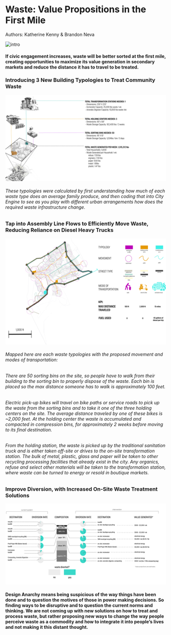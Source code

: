# Waste: Value Propositions in the First Mile
Authors: Katherine Kenny & Brandon Neva

![intro](https://github.com/Unit26Y21/UrbanLab/blob/85f40468547d2284764f3a27cd2a589e111c7310/examples/A_Waste_Areal_View.png) 
#### If civic engagement increases, waste will be better sorted at the first mile, creating opportunities to maximize its value generation in secondary markets and reduce the distance it has to travel to be treated.

### Introducing 3 New Building Typologies to Treat Community Waste
![Axon](https://github.com/Unit26Y21/UrbanLab/blob/85f40468547d2284764f3a27cd2a589e111c7310/examples/B_Waste_Site_Axon.png) 

###### These typologies were calculated by first understanding how much of each waste type does an average family produce, and then coding that into City Engine to see as you play with different urban arrangements how does the required waste infrastructure change. 

### Tap into Assembly Line Flows to Efficiently Move Waste, Reducing Reliance on Diesel Heavy Trucks
![](https://github.com/Unit26Y21/UrbanLab/blob/85f40468547d2284764f3a27cd2a589e111c7310/examples/C_Waste_Diagrammatic_Map.png)

###### Mapped here are each waste typologies with the proposed movement and modes of transportation:
######   There are 50 sorting bins on the site, so people have to walk from their building to the sorting bin to properly dispose of the waste. Each bin is placed so the max distance someone has to walk is approximately 100 feet. 
######   Electric pick-up bikes will travel on bike paths or service roads to pick up the waste from the sorting bins and to take it one of the three holding centers on the site. The average distance traveled by one of these bikes is ~2,000 feet. At the holding center the waste is accumulated and compacted in compression bins, for approximately 2 weeks before moving to its final destination. 
######   From the holding station, the waste is picked up by the traditional sanitation truck and is either taken off-site or drives to the on-site transformation station. The bulk of metal, plastic, glass and paper will be taken to other recycling processing facilities that already exist in the city. Any organics, refuse and select other materials will be taken to the transformation station, where waste can be turned to energy or resold in boutique markets. 

### Improve Diversion, with Increased On-Site Waste Treatment Solutions
![](https://github.com/Unit26Y21/UrbanLab/blob/85f40468547d2284764f3a27cd2a589e111c7310/examples/D_Waste_Diversion_Flowchart.png) 

#### Design Anarchy means being suspicious of the way things have been done and to question the motives of those in power making decisions. So finding ways to be disruptive and to question the current norms and thinking. We are not coming up with new solutions on how to treat and process waste, but rather proposing new ways to change the way people perceive waste as a commodity and how to integrate it into people’s lives and not making it this distant thought.
